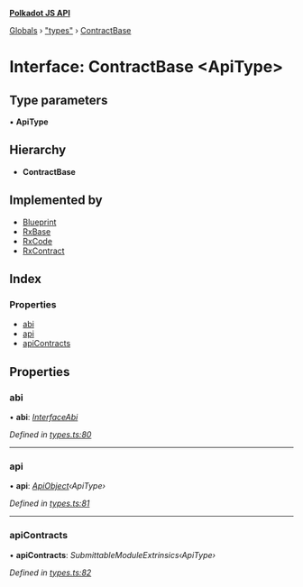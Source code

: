 **[Polkadot JS API](../README.md)**

[Globals](../globals.md) › [&quot;types&quot;](../modules/_types_.md) › [ContractBase](_types_.contractbase.md)

# Interface: ContractBase <**ApiType**>

## Type parameters

▪ **ApiType**

## Hierarchy

* **ContractBase**

## Implemented by

* [Blueprint](../classes/_rxblueprint_.blueprint.md)
* [RxBase](../classes/_rxbase_.rxbase.md)
* [RxCode](../classes/_rxcode_.rxcode.md)
* [RxContract](../classes/_rxcontract_.rxcontract.md)

## Index

### Properties

* [abi](_types_.contractbase.md#abi)
* [api](_types_.contractbase.md#api)
* [apiContracts](_types_.contractbase.md#apicontracts)

## Properties

###  abi

• **abi**: *[InterfaceAbi](_types_.interfaceabi.md)*

*Defined in [types.ts:80](https://github.com/polkadot-js/api/blob/db9dcbd/packages/api-contract/src/types.ts#L80)*

___

###  api

• **api**: *[ApiObject](../modules/_types_.md#apiobject)‹ApiType›*

*Defined in [types.ts:81](https://github.com/polkadot-js/api/blob/db9dcbd/packages/api-contract/src/types.ts#L81)*

___

###  apiContracts

• **apiContracts**: *SubmittableModuleExtrinsics‹ApiType›*

*Defined in [types.ts:82](https://github.com/polkadot-js/api/blob/db9dcbd/packages/api-contract/src/types.ts#L82)*